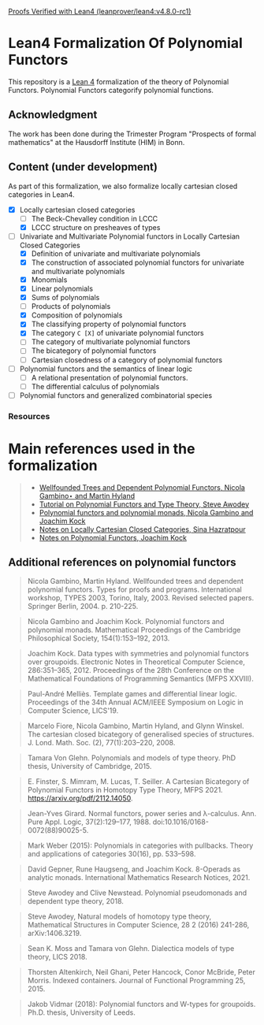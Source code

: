 [Proofs Verified with Lean4 (leanprover/lean4:v4.8.0-rc1)](https://github.com/sinhp/LeanHomotopyFrobenius/blob/master/lean-toolchain)

# Lean4 Formalization Of Polynomial Functors

This repository is a [Lean 4](https://github.com/leanprover/lean4) formalization of the theory of Polynomial Functors. Polynomial Functors categorify polynomial functions. 

## Acknowledgment 
The work has been done during the Trimester Program "Prospects of formal mathematics" at the Hausdorff Institute (HIM) in Bonn. 

## Content (under development)

As part of this formalization, we also formalize locally cartesian closed categories in Lean4. 

- [x] Locally cartesian closed categories
  - [ ] The Beck-Chevalley condition in LCCC
  - [x] LCCC structure on presheaves of types

- [ ] Univariate and Multivariate Polynomial functors in Locally Cartesian Closed Categories
  - [x] Definition of univariate and multivariate polynomials 
  - [x] The construction of associated polynomial functors for univariate and multivariate polynomials
  - [x] Monomials 
  - [x] Linear polynomials
  - [x] Sums of polynomials
  - [ ] Products of polynomials
  - [x] Composition of polynomials
  - [x] The classifying property of polynomial functors
  - [x] The category `C [X]` of univariate polynomial functors
  - [ ] The category of multivariate polynomial functors
  - [ ] The bicategory of polynomial functors
  - [ ] Cartesian closedness of a category of polynomial functors
 
- [ ] Polynomial functors and the semantics of linear logic
    - [ ] A relational presentation of polynomial functors. 
    - [ ] The differential calculus of polynomials

- [ ] Polynomial functors and generalized combinatorial species
  
### Resources 

# Main references used in the formalization

> - [Wellfounded Trees and Dependent Polynomial Functors, Nicola Gambino⋆ and Martin Hyland](https://www.dpmms.cam.ac.uk/~martin/Research/Publications/2004/gh04.pdf)
> - [Tutorial on Polynomial Functors and Type Theory, Steve Awodey](https://www.cmu.edu/dietrich/philosophy/hott/slides/polytutorial.pdf)
> - [Polynomial functors and polynomial monads, Nicola Gambino and Joachim Kock](https://arxiv.org/abs/0906.4931)
> - [Notes on Locally Cartesian Closed Categories, Sina Hazratpour](https://sinhp.github.io/files/CT/notes_on_lcccs.pdf)
> - [Notes on Polynomial Functors, Joachim Kock](https://mat.uab.cat/~kock/cat/polynomial.pdf)

## Additional references on polynomial functors

> Nicola Gambino, Martin Hyland. Wellfounded trees and dependent polynomial functors.  Types for proofs and programs. International workshop, TYPES 2003, Torino, Italy, 2003. Revised selected papers. Springer Berlin, 2004. p. 210-225.

> Nicola Gambino and Joachim Kock. Polynomial functors and polynomial monads. Mathematical Proceedings of the Cambridge Philosophical Society, 154(1):153–192, 2013.

> Joachim Kock. Data types with symmetries and polynomial functors over groupoids. Electronic Notes in Theoretical Computer Science, 286:351–365, 2012. Proceedings of the 28th Conference on the Mathematical Foundations of Programming Semantics (MFPS XXVIII).

> Paul-André Melliès. Template games and differential linear logic. Proceedings of the 34th Annual ACM/IEEE Symposium on Logic in Computer Science, LICS'19.

> Marcelo Fiore, Nicola Gambino, Martin Hyland, and Glynn Winskel. The cartesian closed bicategory of generalised species of structures. J. Lond. Math. Soc. (2), 77(1):203–220, 2008.

> Tamara Von Glehn. Polynomials and models of type theory. PhD thesis, University of Cambridge, 2015.

> E. Finster, S. Mimram, M. Lucas, T. Seiller. A Cartesian Bicategory of Polynomial Functors in Homotopy Type Theory, MFPS 2021.  https://arxiv.org/pdf/2112.14050.

> Jean-Yves Girard. Normal functors, power series and λ-calculus. Ann. Pure Appl. Logic, 37(2):129–177, 1988. doi:10.1016/0168-0072(88)90025-5.

> Mark Weber (2015): Polynomials in categories with pullbacks. Theory and applications of categories 30(16), pp. 533–598.

> David Gepner, Rune Haugseng, and Joachim Kock. 8-Operads as analytic monads. International Mathematics Research Notices, 2021.

> Steve Awodey and Clive Newstead. Polynomial pseudomonads and dependent type theory, 2018.

> Steve Awodey, Natural models of homotopy type theory, Mathematical Structures in Computer Science, 28 2 (2016) 241-286, arXiv:1406.3219.

> Sean K. Moss and Tamara von Glehn. Dialectica models of type theory, LICS 2018.
    
> Thorsten Altenkirch, Neil Ghani, Peter Hancock, Conor McBride, Peter Morris. Indexed containers. Journal of Functional Programming 25, 2015.

> Jakob Vidmar (2018): Polynomial functors and W-types for groupoids. Ph.D. thesis, University of Leeds.

